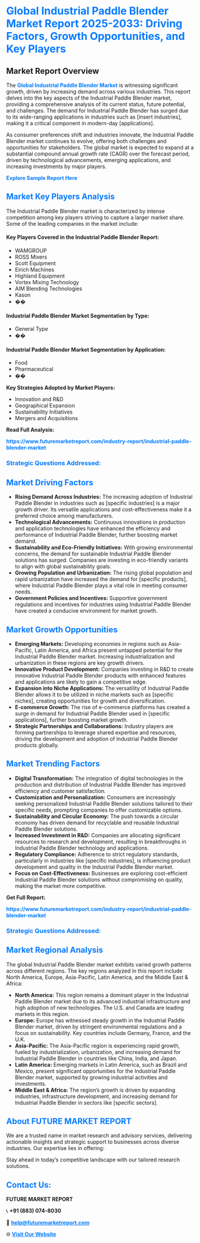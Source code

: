 <h1 style="color: #007BFF;">Global Industrial Paddle Blender Market Report 2025-2033: Driving Factors, Growth Opportunities, and Key Players</h1>

<section id="overview">
<h2>Market Report Overview</h2>
<p>The <a href="https://www.futuremarketreport.com/industry-report/industrial-paddle-blender-market" style="color: #007BFF; text-decoration: none;"><strong>Global Industrial Paddle Blender Market</strong></a> is witnessing significant growth, driven by increasing demand across various industries. This report delves into the key aspects of the Industrial Paddle Blender market, providing a comprehensive analysis of its current status, future potential, and challenges. The demand for Industrial Paddle Blender has surged due to its wide-ranging applications in industries such as [insert industries], making it a critical component in modern-day [applications].</p>
<p>As consumer preferences shift and industries innovate, the Industrial Paddle Blender market continues to evolve, offering both challenges and opportunities for stakeholders. The global market is expected to expand at a substantial compound annual growth rate (CAGR) over the forecast period, driven by technological advancements, emerging applications, and increasing investments by major players.</p>
</section>

<section id="overview">
<p><a href="https://www.futuremarketreport.com/request-sample/reportId=117226" style="color: #007BFF; text-decoration: none;"><strong>Explore Sample Report Here</strong></a></p>
</section>

<section id="key-players">
<h2 style="color: #007BFF;">Market Key Players Analysis</h2>
<p>The Industrial Paddle Blender market is characterized by intense competition among key players striving to capture a larger market share. Some of the leading companies in the market include:</p>
<h4>Key Players Covered in the Industrial Paddle Blender Report:</h4>
<ul><li>WAMGROUP</li><li>ROSS Mixers</li><li>Scott Equipment</li><li>Eirich Machines</li><li>Highland Equipment</li><li>Vortex Mixing Technology</li><li>AIM Blending Technologies</li><li>Kason</li><li>��</li></ul>
<h4>Industrial Paddle Blender Market Segmentation by Type:</h4>
<ul><li>General Type</li><li>��</li></ul>

<h4>Industrial Paddle Blender Market Segmentation by Application:</h4>
<ul><li>Food</li><li>Pharmaceutical</li><li>��</li></ul>
<p><strong>Key Strategies Adopted by Market Players:</strong></p>
<ul>
<li>Innovation and R&D</li>
<li>Geographical Expansion</li>
<li>Sustainability Initiatives</li>
<li>Mergers and Acquisitions</li>
</ul>
</section>

<section>
<p><strong>Read Full Analysis: </strong></p><a href="https://www.futuremarketreport.com/industry-report/industrial-paddle-blender-market" style="color: #007BFF; text-decoration: none;"><strong>https://www.futuremarketreport.com/industry-report/industrial-paddle-blender-market</strong></a>
<h3 style="color: #007BFF;">Strategic Questions Addressed:</h3>
</section>

<section id="driving-factors">
<h2 style="color: #007BFF;">Market Driving Factors</h2>
<ul>
<li><strong>Rising Demand Across Industries:</strong> The increasing adoption of Industrial Paddle Blender in industries such as [specific industries] is a major growth driver. Its versatile applications and cost-effectiveness make it a preferred choice among manufacturers.</li>
<li><strong>Technological Advancements:</strong> Continuous innovations in production and application technologies have enhanced the efficiency and performance of Industrial Paddle Blender, further boosting market demand.</li>
<li><strong>Sustainability and Eco-Friendly Initiatives:</strong> With growing environmental concerns, the demand for sustainable Industrial Paddle Blender solutions has surged. Companies are investing in eco-friendly variants to align with global sustainability goals.</li>
<li><strong>Growing Population and Urbanization:</strong> The rising global population and rapid urbanization have increased the demand for [specific products], where Industrial Paddle Blender plays a vital role in meeting consumer needs.</li>
<li><strong>Government Policies and Incentives:</strong> Supportive government regulations and incentives for industries using Industrial Paddle Blender have created a conducive environment for market growth.</li>
</ul>
</section>

<section id="growth-opportunities">
<h2 style="color: #007BFF;">Market Growth Opportunities</h2>
<ul>
<li><strong>Emerging Markets:</strong> Developing economies in regions such as Asia-Pacific, Latin America, and Africa present untapped potential for the Industrial Paddle Blender market. Increasing industrialization and urbanization in these regions are key growth drivers.</li>
<li><strong>Innovative Product Development:</strong> Companies investing in R&D to create innovative Industrial Paddle Blender products with enhanced features and applications are likely to gain a competitive edge.</li>
<li><strong>Expansion into Niche Applications:</strong> The versatility of Industrial Paddle Blender allows it to be utilized in niche markets such as [specific niches], creating opportunities for growth and diversification.</li>
<li><strong>E-commerce Growth:</strong> The rise of e-commerce platforms has created a surge in demand for Industrial Paddle Blender used in [specific applications], further boosting market growth.</li>
<li><strong>Strategic Partnerships and Collaborations:</strong> Industry players are forming partnerships to leverage shared expertise and resources, driving the development and adoption of Industrial Paddle Blender products globally.</li>
</ul>
</section>

<section id="trending-factors">
<h2 style="color: #007BFF;">Market Trending Factors</h2>
<ul>
<li><strong>Digital Transformation:</strong> The integration of digital technologies in the production and distribution of Industrial Paddle Blender has improved efficiency and customer satisfaction.</li>
<li><strong>Customization and Personalization:</strong> Consumers are increasingly seeking personalized Industrial Paddle Blender solutions tailored to their specific needs, prompting companies to offer customizable options.</li>
<li><strong>Sustainability and Circular Economy:</strong> The push towards a circular economy has driven demand for recyclable and reusable Industrial Paddle Blender solutions.</li>
<li><strong>Increased Investment in R&D:</strong> Companies are allocating significant resources to research and development, resulting in breakthroughs in Industrial Paddle Blender technology and applications.</li>
<li><strong>Regulatory Compliance:</strong> Adherence to strict regulatory standards, particularly in industries like [specific industries], is influencing product development and quality in the Industrial Paddle Blender market.</li>
<li><strong>Focus on Cost-Effectiveness:</strong> Businesses are exploring cost-efficient Industrial Paddle Blender solutions without compromising on quality, making the market more competitive.</li>
</ul>
</section>

<section>
<p><strong>Get Full Report: </strong></p><a href="https://www.futuremarketreport.com/industry-report/industrial-paddle-blender-market" style="color: #007BFF; text-decoration: none;"><strong>https://www.futuremarketreport.com/industry-report/industrial-paddle-blender-market</strong></a>
<h3 style="color: #007BFF;">Strategic Questions Addressed:</h3>
</section>


<section id="regional-analysis">
<h2 style="color: #007BFF;">Market Regional Analysis</h2>
<p>The global Industrial Paddle Blender market exhibits varied growth patterns across different regions. The key regions analyzed in this report include North America, Europe, Asia-Pacific, Latin America, and the Middle East & Africa:</p>
<ul>
<li><strong>North America:</strong> This region remains a dominant player in the Industrial Paddle Blender market due to its advanced industrial infrastructure and high adoption of new technologies. The U.S. and Canada are leading markets in this region.</li>
<li><strong>Europe:</strong> Europe has witnessed steady growth in the Industrial Paddle Blender market, driven by stringent environmental regulations and a focus on sustainability. Key countries include Germany, France, and the U.K.</li>
<li><strong>Asia-Pacific:</strong> The Asia-Pacific region is experiencing rapid growth, fueled by industrialization, urbanization, and increasing demand for Industrial Paddle Blender in countries like China, India, and Japan.</li>
<li><strong>Latin America:</strong> Emerging markets in Latin America, such as Brazil and Mexico, present significant opportunities for the Industrial Paddle Blender market, supported by growing industrial activities and investments.</li>
<li><strong>Middle East & Africa:</strong> The region’s growth is driven by expanding industries, infrastructure development, and increasing demand for Industrial Paddle Blender in sectors like [specific sectors].</li>
</ul>
</section>

<footer>
<h2 style="color: #007BFF;">About FUTURE MARKET REPORT</h2>
<p>We are a trusted name in market research and advisory services, delivering actionable insights and strategic support to businesses across diverse industries. Our expertise lies in offering:</p>

<p>Stay ahead in today’s competitive landscape with our tailored research solutions.</p>

<h2 style="color: #007BFF;">Contact Us:</h2>
<p><strong>FUTURE MARKET REPORT</strong></p>
<p>📞 <strong>+91 (883) 074-8030</strong></p>
<p>📧 <strong><a href="mailto:help@futuremarketreport.com" style="color: #007BFF;">help@futuremarketreport.com</a></strong></p>
<p>🌐 <strong><a href="https://www.futuremarketreport.com/" style="color: #007BFF;">Visit Our Website</a></strong></p>
</footer>
